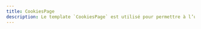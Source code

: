 ```yaml
---
title: CookiesPage
description: Le template `CookiesPage` est utilisé pour permettre à l’utilisateur de gérer ses préférences de cookies.
---
```


<doc-tabs>

<doc-tab-item label="Utilisation">

<doc-example file="cookies-page/usage"></doc-example>

</doc-tab-item>

<doc-tab-item label="API">
<doc-api name="cookies-page"></doc-api>
</doc-tab-item>

</doc-tabs>

<doc-sticky-button icon title="Vue d'ensemble" target="../../demarrer/vue-ensemble" :hidden="false"></doc-sticky-button>
